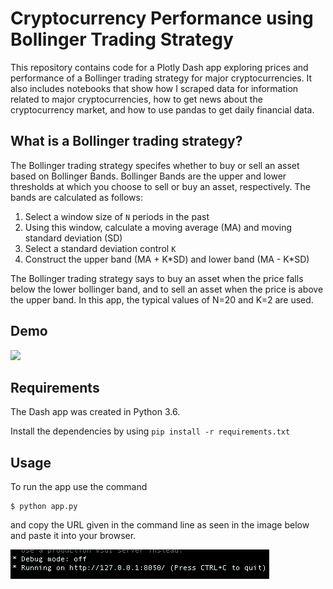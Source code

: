 # Cryptocurrency Performance using Bollinger Trading Strategy

This repository contains code for a Plotly Dash app exploring prices and performance of a Bollinger trading strategy for major cryptocurrencies. It also includes notebooks that show how I scraped data for information related to major cryptocurrencies, how to get news about the cryptocurrency market, and how to use pandas to get daily financial data.

## What is a Bollinger trading strategy?

The Bollinger trading strategy specifes whether to buy or sell an asset based on Bollinger Bands. Bollinger Bands are the upper and lower thresholds at which you choose to sell or buy an asset, respectively. The bands are calculated as follows:
1. Select a window size of `N` periods in the past
2. Using this window, calculate a moving average (MA) and moving standard deviation (SD)
3. Select a standard deviation control `K`
4. Construct the upper band (MA + K\*SD) and lower band (MA - K\*SD)

The Bollinger trading strategy says to buy an asset when the price falls below the lower bollinger band, and to sell an asset when the price is above the upper band. In this app, the typical values of N=20 and K=2 are used. 

## Demo

![](img/demo.gif)

## Requirements
The Dash app was created in Python 3.6.

Install the dependencies by using `pip install -r requirements.txt`

## Usage

To run the app use the command
```
$ python app.py
```

and copy the URL given in the command line as seen in the image below and paste it into your browser.

![](img/link.png)
